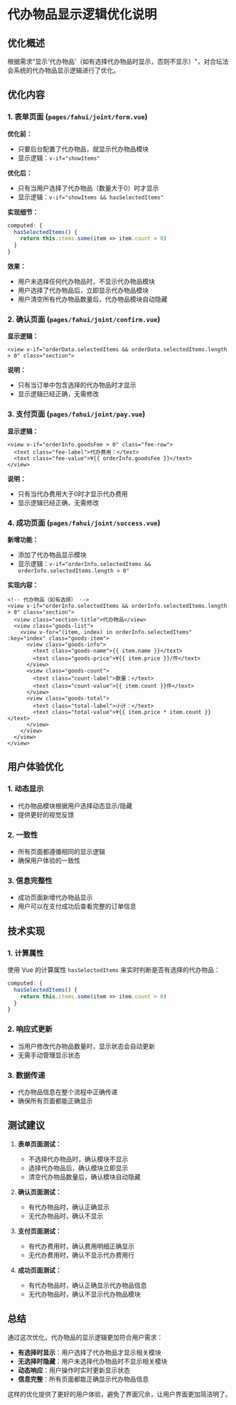 # 代办物品显示逻辑优化说明

## 优化概述

根据需求"显示'代办物品'（如有选择代办物品时显示，否则不显示）"，对合坛法会系统的代办物品显示逻辑进行了优化。

## 优化内容

### 1. 表单页面 (`pages/fahui/joint/form.vue`)

**优化前：**
- 只要后台配置了代办物品，就显示代办物品模块
- 显示逻辑：`v-if="showItems"`

**优化后：**
- 只有当用户选择了代办物品（数量大于0）时才显示
- 显示逻辑：`v-if="showItems && hasSelectedItems"`

**实现细节：**
```javascript
computed: {
  hasSelectedItems() {
    return this.items.some(item => item.count > 0)
  }
}
```

**效果：**
- 用户未选择任何代办物品时，不显示代办物品模块
- 用户选择了代办物品后，立即显示代办物品模块
- 用户清空所有代办物品数量后，代办物品模块自动隐藏

### 2. 确认页面 (`pages/fahui/joint/confirm.vue`)

**显示逻辑：**
```vue
<view v-if="orderData.selectedItems && orderData.selectedItems.length > 0" class="section">
```

**说明：**
- 只有当订单中包含选择的代办物品时才显示
- 显示逻辑已经正确，无需修改

### 3. 支付页面 (`pages/fahui/joint/pay.vue`)

**显示逻辑：**
```vue
<view v-if="orderInfo.goodsFee > 0" class="fee-row">
  <text class="fee-label">代办费用：</text>
  <text class="fee-value">¥{{ orderInfo.goodsFee }}</text>
</view>
```

**说明：**
- 只有当代办费用大于0时才显示代办费用
- 显示逻辑已经正确，无需修改

### 4. 成功页面 (`pages/fahui/joint/success.vue`)

**新增功能：**
- 添加了代办物品显示模块
- 显示逻辑：`v-if="orderInfo.selectedItems && orderInfo.selectedItems.length > 0"`

**实现内容：**
```vue
<!-- 代办物品（如有选择） -->
<view v-if="orderInfo.selectedItems && orderInfo.selectedItems.length > 0" class="section">
  <view class="section-title">代办物品</view>
  <view class="goods-list">
    <view v-for="(item, index) in orderInfo.selectedItems" :key="index" class="goods-item">
      <view class="goods-info">
        <text class="goods-name">{{ item.name }}</text>
        <text class="goods-price">¥{{ item.price }}/件</text>
      </view>
      <view class="goods-count">
        <text class="count-label">数量：</text>
        <text class="count-value">{{ item.count }}件</text>
      </view>
      <view class="goods-total">
        <text class="total-label">小计：</text>
        <text class="total-value">¥{{ item.price * item.count }}</text>
      </view>
    </view>
  </view>
</view>
```

## 用户体验优化

### 1. 动态显示
- 代办物品模块根据用户选择动态显示/隐藏
- 提供更好的视觉反馈

### 2. 一致性
- 所有页面都遵循相同的显示逻辑
- 确保用户体验的一致性

### 3. 信息完整性
- 成功页面新增代办物品显示
- 用户可以在支付成功后查看完整的订单信息

## 技术实现

### 1. 计算属性
使用 Vue 的计算属性 `hasSelectedItems` 来实时判断是否有选择的代办物品：

```javascript
computed: {
  hasSelectedItems() {
    return this.items.some(item => item.count > 0)
  }
}
```

### 2. 响应式更新
- 当用户修改代办物品数量时，显示状态会自动更新
- 无需手动管理显示状态

### 3. 数据传递
- 代办物品信息在整个流程中正确传递
- 确保所有页面都能正确显示

## 测试建议

1. **表单页面测试：**
   - 不选择代办物品时，确认模块不显示
   - 选择代办物品后，确认模块立即显示
   - 清空代办物品数量后，确认模块自动隐藏

2. **确认页面测试：**
   - 有代办物品时，确认正确显示
   - 无代办物品时，确认不显示

3. **支付页面测试：**
   - 有代办费用时，确认费用明细正确显示
   - 无代办费用时，确认不显示代办费用行

4. **成功页面测试：**
   - 有代办物品时，确认正确显示代办物品信息
   - 无代办物品时，确认不显示代办物品模块

## 总结

通过这次优化，代办物品的显示逻辑更加符合用户需求：
- **有选择时显示**：用户选择了代办物品才显示相关模块
- **无选择时隐藏**：用户未选择代办物品时不显示相关模块
- **动态响应**：用户操作时实时更新显示状态
- **信息完整**：所有页面都能正确显示代办物品信息

这样的优化提供了更好的用户体验，避免了界面冗余，让用户界面更加简洁明了。 